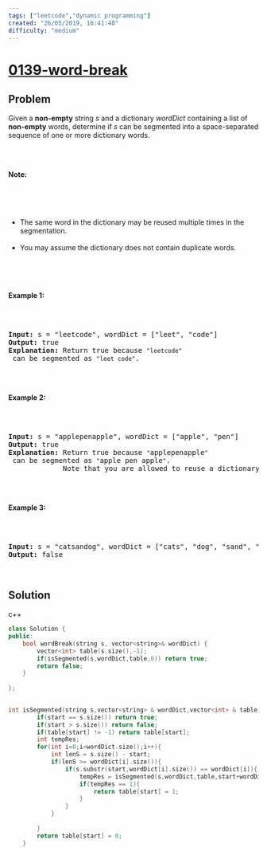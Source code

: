 ```yaml
---
tags: ["leetcode","dynamic programming"]
created: "26/05/2019, 16:41:48"
difficulty: "medium"
---
```


# [0139-word-break](https://leetcode.com/problems/word-break/)

## Problem
<div><p>Given a <strong>non-empty</strong> string <em>s</em> and a dictionary <em>wordDict</em> containing a list of <strong>non-empty</strong> words, determine if <em>s</em> can be segmented into a space-separated sequence of one or more dictionary words.</p><br><br><p><strong>Note:</strong></p><br><br><ul><br>	<li>The same word in the dictionary may be reused multiple times in the segmentation.</li><br>	<li>You may assume the dictionary does not contain duplicate words.</li><br></ul><br><br><p><strong>Example 1:</strong></p><br><br><pre><strong>Input:</strong> s = "leetcode", wordDict = ["leet", "code"]<br><strong>Output:</strong> true<br><strong>Explanation:</strong> Return true because <code>"leetcode"</code> can be segmented as <code>"leet code"</code>.<br></pre><br><br><p><strong>Example 2:</strong></p><br><br><pre><strong>Input:</strong> s = "applepenapple", wordDict = ["apple", "pen"]<br><strong>Output:</strong> true<br><strong>Explanation:</strong> Return true because <code>"</code>applepenapple<code>"</code> can be segmented as <code>"</code>apple pen apple<code>"</code>.<br>&nbsp;            Note that you are allowed to reuse a dictionary word.<br></pre><br><br><p><strong>Example 3:</strong></p><br><br><pre><strong>Input:</strong> s = "catsandog", wordDict = ["cats", "dog", "sand", "and", "cat"]<br><strong>Output:</strong> false<br></pre><br></div>

## Solution

c++
```c++
class Solution {
public:
    bool wordBreak(string s, vector<string>& wordDict) {
        vector<int> table(s.size(),-1);
        if(isSegmented(s,wordDict,table,0)) return true;
        return false;
    }
    
};
​

int isSegmented(string s,vector<string> & wordDict,vector<int> & table,int start){
        if(start == s.size()) return true;
        if(start > s.size()) return false;
        if(table[start] != -1) return table[start];
        int tempRes;
        for(int i=0;i<wordDict.size();i++){
            int lenS = s.size() - start;
            if(lenS >= wordDict[i].size()){
                if(s.substr(start,wordDict[i].size()) == wordDict[i]){
                    tempRes = isSegmented(s,wordDict,table,start+wordDict[i].size());
                    if(tempRes == 1){
                        return table[start] = 1;
                    }
                }
            }
            
        }
        return table[start] = 0;
    }
​
```

